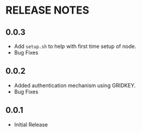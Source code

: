 # RELEASE NOTES

## 0.0.3

* Add `setup.sh` to help with first time setup of node.
* Bug Fixes

## 0.0.2

* Added authentication mechanism using GRIDKEY.
* Bug Fixes

## 0.0.1

* Initial Release

